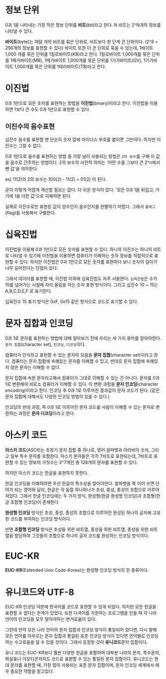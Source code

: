 # 정보 단위

0과 1을 나타내는 가장 작은 정보 단위를 **비트**(bit)라고 한다.
N 비트는 2^N개의 정보를 나타낼 수 있다.

**바이트**(byte)는 여덣 개의 비트를 묶은 단위로, 비트보다 한 단계 큰 단위이다. (2^8 = 256개의 정보를 표현할 수 있다)
바이트 또한 더 큰 단위로 묶을 수 있는데, 1바이트 1,000 개를 묶은 단위를 1킬로바이트(KB)라고 한다.
1킬로바이트 1,000개를 묶은 단위를 1메가바이트(MB), 1메가바이트 1,000개를 묶은 단위를 1기가바이트(GV), 1기가바이트 1,000개를 묶은 단위를 1테라바이트(TB)라고 한다.

# 이진법
0과 1만으로 모든 숫자를 표현하는 방법을 **이진법**(binary)이라고 한다. 
이진법을 이용하면 1보다 큰 수도 0과 1만으로 표현할 수 있다.

## 이진수의 음수표현
십진수 음수를 표현할 땐 단순히 숫자 앞에 마이너스 부호를 붙이면 그만이다. 
하지만 이진수는 그럴 수 없다. 

0과 1만으로 음수를 표현하는 방법 중 가장 널리 사용되는 방법은 `2의 보수`를 구해 이 값을 음수로 간주하는 방법이다. 
2의 보수의 사전적 의미는 '어떤 수를 그보다 큰 2^n에서 뺀 값'을 의미한다. 

ex) 11(2)의 2의 보수는 100(2) - 11(2) = 01(2) 이 된다. 

굳이 이렇게 어렵게 계산할 필요는 없다. 더 쉬운 방식이 있다. 
'모든 0과 1을 뒤집고, 거기에 1을 더한 값'으로 이해하면 된다. 

실제로 이진수로만 표현된 값이 양수인지 음수인지를 판별하기 어렵다. 그래서 `플래그`(flag)를 사용해서 구별한다.

# 십육진법

이진법을 이용해 0과 1만으로 모든 숫자를 표현할 수 있다. 하나의 이진수는 하나의 비트로 나타낼 수 있기에 이진법을 이용하면 컴퓨터가 이해하는 숫자 정보를 직접적으로 표현할 수 있다. 
하지만 이진법은 0과 1만으로 모든 숫자를 표현하다 보니 숫자의 길이가 너무 길어진다는 단점이 있다. 

그래서 데이터를 표현할 때, 이진법 이외에 십육진법도 자주 사용한다. 
`십육진법`은 수가 15를 넘어가는 시점에 자리 올림을 하는 숫자 표현 방식이다. 
그리고 십진수 10 ~ 15는 A,B,C,D,E,F 로 표기한다.

십육진수 15 표기 방식은 0xF, 0x15 같은 방식으로 코드로 표기할 수 있다.

# 문자 집합과 인코딩

0과 1로 문자를 표현하는 방법에 대해 알아보기 전에 우리는 세 가지 용어를 알아야한다. 
`문자 집합`(character set), `인코딩`, `디코딩`이다. 

컴퓨터가 인식하고 표현할 수 있는 문자의 모음을 **문자 집합**(character set)이라고 한다. 
컴퓨터는 문자 집합에 속해있는 문자를 이해할 수 있고, 반대로 문자 집합에 속해있지 않은 문자는 이해할 수 없다.

문자 집합에 속한 문자라고해서 컴퓨터가 그대로 이해할 수 있는 건 아니다. 문자를 0과 1로 변환해야 비로소 컴퓨터가 이해할 수 있다. 
이 변환 과정을 **문자 인코딩**(character encoding)이라고 한다. 인코딩 후 0과 1로 이루어진 결과값이 문자 코드가 된다. (같은 문자 집합에 대해서도 다양한 인코딩 방법이 있을 수 있다.)

인코딩의 반대 과정, 즉 0과 1로 이루어진 문자 코드를 사람이 이해할 수 있는 문자로 변환하는 과정은 **문자 디코딩**이라고 한다. 

# 아스키 코드 
**아스키 코드**(ASCII)는 초창기 문자 집합 중 하나로, 영어 알파벳과 아라비아 숫자, 그리고 일부 특수 문자를 포함한다.
아스키 문자들은 각각 7비트로 표현되는데, 7비트로 표현할 수 있는 정보의 가짓수는 2^7개인 총 128개의 문자를 표현할 수 있다.

하지만 아스키 코드는 한글을 표현하지 못한다.


한글 인코딩을 이해하려면 우선 한글의 특수성을 알아야한다. 알파벳을 쭉 이어 쓰면 단어가 되는 영어와 달리, 한글은 각 음절 하나하나가 초성, 중성, 종성의 조합으로 이루어져있다. 
그래서 한글 인코딩에는 두 가지 방식, 완성형(한글 완성명 인코딩)과 조합형(한글 조합형 인코딩)이 존재한다.

**완성형 인코딩** 방식은 초성, 중성, 종성의 조합으로 이루어진 완성된 하나의 글자에 고유한 코드를 부여하는 인코딩 방식이다. 

반면 **조합형 인코딩** 방식은 초성을 위한 비트열, 중성을 위한 비트열, 종성을 위한 비트열을 할당하여 그것들의 조합으로 하나의 글자 코드를 완성하는 인코딩 방식이다. 

# EUC-KR
**EUC-KR**(Extended Unix Code-Korea)는 완성형 인코딩 방식의 한 종류이다.

# 유니코드와 UTF-8
EUC-KR 인코딩 덕분에 한국어를 코드로 표현할 수 있게 되었다. 하지만 모든 한글을 표현할 수 없다는 한계가 있었다. 
또한 다국어를 지원하는 프로그램을 만들 때 각 나라 언어의 인코딩을 모두 알아야하는 번거로움이 있다. 

그런데 만약 모든 나라 언어의 문자 집합과 인코딩 방식이 통일되어 있다면, 다시 말해 모든 언어를 아우르는 문자 집합과 통일된 표준 인코딩 방식이 있다면 언어별로 인코딩하는 수고로움을 덜 수 있을 것이다.
그래서 등장한 것이 **유니코드**문자 집합이다. 

유니 코드는 EUC-KR보다 훨씬 다양한 한글을 포함하며 대부분 나라의 문자, 특수문자, 화살표나 이모티콘까지도 코드로 표현할 수 있는 통일된 문자 집합이다. 
유니코드는 현대 문자를 표현할 때, 가장 많이 사용되는 표준 문자 집합이며, 문자 인코딩 세계에서 매우 중요한 역할을 맡고있다.

